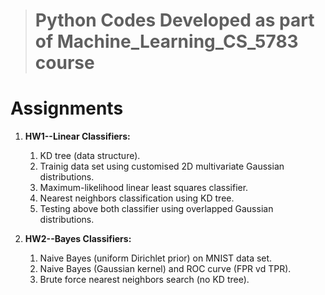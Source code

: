 > # Python Codes Developed as part of Machine_Learning_CS_5783 course
# Assignments

1. **HW1--Linear Classifiers:**
   1. KD tree (data structure).
   1. Trainig data set using customised 2D multivariate Gaussian distributions.
   1. Maximum-likelihood linear least squares classifier.
   1. Nearest neighbors classification using KD tree.
   1. Testing above both classifier using  overlapped Gaussian distributions.


1. **HW2--Bayes Classifiers:**
   1. Naive Bayes (uniform Dirichlet prior) on MNIST data set.
   1. Naive Bayes (Gaussian kernel) and ROC curve (FPR vd TPR).
   1. Brute force nearest neighbors search (no KD tree).
   
   

